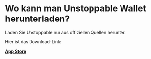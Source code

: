 # Wo kann man Unstoppable Wallet herunterladen?

Laden Sie Unstoppable nur aus offiziellen Quellen herunter.

Hier ist das Download-Link:

[**App Store**](https://apps.apple.com/app/bank-bitcoin-wallet/id1447619907)
